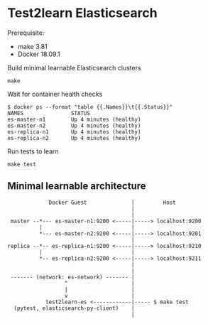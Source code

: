 # Test2learn Elasticsearch

Prerequisite:

  * make 3.81
  * Docker 18.09.1

Build minimal learnable Elasticsearch clusters

    make

Wait for container health checks

    $ docker ps --format "table {{.Names}}\t{{.Status}}"
    NAMES               STATUS
    es-master-n1        Up 4 minutes (healthy)
    es-master-n2        Up 4 minutes (healthy)
    es-replica-n1       Up 4 minutes (healthy)
    es-replica-n2       Up 4 minutes (healthy)

Run tests to learn

    make test

## Minimal learnable architecture

```
             Docker Guest              |         Host
                                       |
                                       |
 master --*--- es-master-n1:9200 <-----|-----> localhost:9200
          |                            |
          *--- es-master-n2:9200 <-----|-----> localhost:9201
                                       |
replica --*-- es-replica-n1:9200 <-----|-----> localhost:9210
          |                            |
          *-- es-replica-n2:9200 <-----|-----> localhost:9211
                                       |
                                       |
 ------- (network: es-network) ------- |
                  ^                    |
                  |                    |
                  v                    |
            test2learn-es <------------|----- $ make test
  (pytest, elasticsearch-py-client)    |
                                       |
```


<!--
  vi:wrap:et:ts=2:sw=2
--> 
